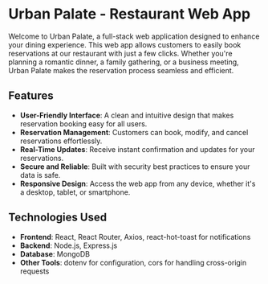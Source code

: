 # Urban Palate - Restaurant Web App

Welcome to Urban Palate, a full-stack web application designed to enhance your dining experience. This web app allows customers to easily book reservations at our restaurant with just a few clicks. Whether you're planning a romantic dinner, a family gathering, or a business meeting, Urban Palate makes the reservation process seamless and efficient.

## Features

- **User-Friendly Interface**: A clean and intuitive design that makes reservation booking easy for all users.
- **Reservation Management**: Customers can book, modify, and cancel reservations effortlessly.
- **Real-Time Updates**: Receive instant confirmation and updates for your reservations.
- **Secure and Reliable**: Built with security best practices to ensure your data is safe.
- **Responsive Design**: Access the web app from any device, whether it's a desktop, tablet, or smartphone.

## Technologies Used

- **Frontend**: React, React Router, Axios, react-hot-toast for notifications
- **Backend**: Node.js, Express.js
- **Database**: MongoDB
- **Other Tools**: dotenv for configuration, cors for handling cross-origin requests
